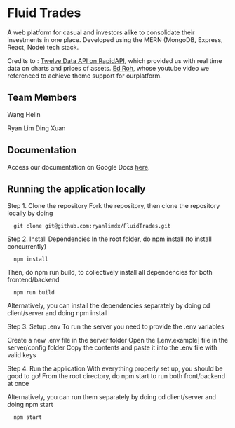 # Fluid Trades

A web platform for casual and investors alike to consolidate their investments in one place. Developed using the MERN (MongoDB, Express, React, Node) tech stack.

Credits to :
[Twelve Data API on RapidAPI]([url](https://rapidapi.com/twelvedata/api/twelve-data1/)), which provided us with real time data on charts and prices of assets. 
[Ed Roh]([url](https://www.youtube.com/watch?v=wYpCWwD1oz0)), whose youtube video we referenced to achieve theme support for ourplatform. 

## Team Members
Wang Helin

Ryan Lim Ding Xuan

## Documentation
Access our documentation on Google Docs [here](https://docs.google.com/document/d/1gCoxk-lQIpuvIV7AXtsrBCL8j1hDQhX6AdY5lXQm_a8/edit?usp=sharing).

## Running the application locally
Step 1. Clone the repository
Fork the repository, then clone the repository locally by doing

```
  git clone git@github.com:ryanlimdx/FluidTrades.git
```
  
Step 2. Install Dependencies
In the root folder, do npm install (to install concurrently)

```
  npm install
```

Then, do npm run build, to collectively install all dependencies for both frontend/backend

```
  npm run build
```

Alternatively, you can install the dependencies separately by doing cd client/server and doing npm install

Step 3. Setup .env
To run the server you need to provide the .env variables

Create a new .env file in the server folder
Open the [.env.example] file in the server/config folder
Copy the contents and paste it into the .env file with valid keys

Step 4. Run the application
With everything properly set up, you should be good to go! From the root directory, do npm start to run both front/backend at once

Alternatively, you can run them separately by doing cd client/server and doing npm start

```
  npm start
```
